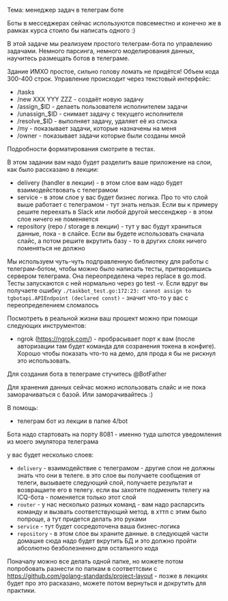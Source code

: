Тема: менеджер задач в телеграм боте

Боты в месседжерах сейчас используются повсеместно и конечно же в рамках курса стоило бы написать одного :)

В этой задаче мы реализуем простого телеграм-бота по управлению задачами. Немного парсинга, немного моделирования данных, научитесь размещать ботов в телеграме.

Здание ИМХО простое, сильно голову ломать не придётся! Объем кода 300-400 строк.
Управление происходит через текстовый интерфейс:

* /tasks
* /new XXX YYY ZZZ - создаёт новую задачу
* /assign_$ID - делаеть пользователя исполнителем задачи
* /unassign_$ID - снимает задачу с текущего исполнителя
* /resolve_$ID - выполняет задачу, удаляет её из списка
* /my - показывает задачи, которые назначены на меня
* /owner - показывает задачи которые были созданы мной

Подробности форматирования смотрите в тестах.

В этом задании вам надо будет разделить ваше приложение на слои, как было рассказано в лекции:
* delivery (handler в лекции) - в этом слое вам надо будет взаимодействовать с телеграмом
* service - в этом слое у вас будет бизнес логика. Про то что слой выше работает с телеграмом - тут знать нельзя. Если вы к примеру решите переехать в Slack или любой другой мессенджер - в этом слое ничего не поменяется
* repository (repo / storage в лекции) - тут у вас будут храниться данные, пока - в слайсе. Если вы будете использовать сначала слайс, а потом решите вкрутить базу - то в других слоях ничего поменяться не должно

Мы используем чуть-чуть подправленную библиотеку для работы с телеграм-ботом, чтобы можно было написать тесты, притворившись сервером телеграма. Она переопределена через replace в go.mod. Тесты запускаются с ней нормально через go test -v. Если вдруг вы получаете ошибку `./taskbot_test.go:172:23: cannot assign to tgbotapi.APIEndpoint (declared const)` - значит что-то у вас с переопределением сломалось

Посмотреть в реальной жизни ваш прошект можно при помощи следующих инструментов:
* ngrok (https://ngrok.com/) - пробрасывает порт к вам (после авторизации там будет команда для созранения токена в конфиге). Хорошо чтобы показать что-то на демо, для прода я бы не рискнул это использовать.

Для создания бота в телеграме стучитесь @BotFather

Для хранения данных сейчас можно использовать слайс и не пока заморачиваться с базой. Или заморачивайтесь :)

В помощь:
* телеграм бот из лекции в папке 4/bot

Бота надо стартовать на порту 8081 - именно туда шлются уведомления из моего эмулятора телеграма

у вас будет несколько слоев:
* `delivery` - взаимодействие с телеграмом - другие слои не должны знать что они в телеге. в это слое вы получаете сообщения от телеги, вызываете следующий слой, получаете результат и возвращаете его в телегу. если вы захотите подменить телегу на ICQ-бота - поменяется только этот слой
* `router` - у нас несколько разных команд - вам надо распарсить команду и вызвать соответствующий метод. в хттп с этим было попроще, а тут придется делать это руками
* `service` - тут будет сосредоточена ваша бизнес-логика
* `repository` - в этом слое вы храните данные. в следующей части домашке сюда надо будет вкрутить БД и это должно пройти абсолютно безболезненно для остального кода

Поначалу можно все делать одной папке, но можете потом попробовать разнести по папкам в соответтсвии с https://github.com/golang-standards/project-layout - позже в лекциях будет про это расказано, можете потом вернуться и докрутить для практики.
